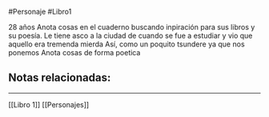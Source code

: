 #Personaje #Libro1 

28 años
Anota cosas en el cuaderno buscando inpiración para sus libros y su poesía.
Le tiene asco a la ciudad de cuando se fue a estudiar y vio que aquello era tremenda mierda
Así, como un poquito tsundere ya que nos ponemos
Anota cosas de forma poetica

## Notas relacionadas:
----
[[Libro 1]]
[[Personajes]]
